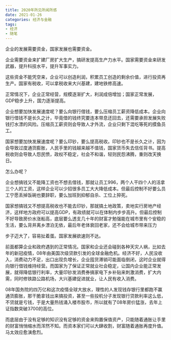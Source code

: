 ```yaml
---
title: 2020年所见所闻所感
date: 2021-01-26
categories: 经济与金融
tags: 
- 经济
- 随笔
---
```


企业的发展需要资金，国家发展也需要资金。

企业需要资金来扩建厂房扩大生产，搞研发提高生产力水平。国家需要资金来研发武器，提升科技水平，提升军事实力。

这些资金不能凭空来，企业可以创造利润，积累员工创造的剩余价值，进行投资再生产。国家有税收，可以拿税收来大兴基建，建地铁修高速。

正常情况下，企业正常经营，规模逐渐扩大，利润成倍增加；国家正常发展，GDP稳步上升，国力逐渐提高。

企业想要加快发展速度呢？要么向银行借钱，要么压缩员工薪资降低成本。企业向银行借钱不是长久之计，毕竟借的钱终究要连本带息还回去，还需要承担发展失败钱打水漂的风险。压缩员工薪资则会导致人才外流，企业只剩下混吃等死的摸鱼员工。

国家想要加快发展速度呢？要么印钞，要么提高税收。印钞也不是长久之计，因为会导致过度通货膨胀，人民手里的钱越来越不值钱，国家货币失去信任背书。提高税收则会导致人怨民愤，政权不稳定，社会不和谐，轻则民怨沸腾，重则改天换日。

怎么办呢？

企业想搞钱又不能降工资也不想去借钱，那就让员工996，两个人干四个人的活拿三个人的工资，这样企业可以少招很多员工大大降低成本。但最后控制不好要么员工宁愿丢掉饭碗也要辞职，要么加班到抑郁自杀、工位上猝死。

国家想搞钱又不想提高税收也不能去印钞，那就搞土地政策，卖地实行房地产经济，这样地方政府可以提高GDP，有政绩就可以在体制内步步高升。但最后控制不好导致房价水涨船高，底层要么透支几十年的财富才勉强能在城市里有个安稳的生活，要么背井离乡漂泊无依，最后年老体衰回老家，还不会给城市带来压力

步子迈大了，容易扯着蛋。国家发展欲速则不达。

前面都算企业和政府遇到的正常情况。国家和企业还会碰到各种天灾人祸，比如去年的新冠疫情，08年由美国次级贷款引发的全球金融危机。经济不好，人民没收入，消费动力不足，出口出现负增长，企业囤货滞销可能面临倒闭，这时企业就得向银行借钱维持经营。而国家为了保证正常就业社会稳定，让国内企业能正常发展，就得降低银行利率，大量印钞发消费券搞家电下乡补贴来刺激消费，扩大内需，同时修铁路公路机场，大兴基建促进就业，让人民有收入消费。

08年国务院的四万亿和这次疫情全球大放水，理性的人发现钱存银行里都跑不赢通货膨胀，那干脆拿钱出来搞投资，甚至一些投机分子发现银行贷款利率这么低，不贷就是亏钱，于是大量热钱涌入楼市股市，所以就有了08年房价猛涨，去年上证指数突破3700的高位。

而底层由于没有足够的知识没有足够的资金来购置保值资产，只能随着通胀让手里的财富悄悄缩水而浑然不知。而资本家们可以大肆收割，财富随着通胀再度升值。马太效应愈演愈烈。
